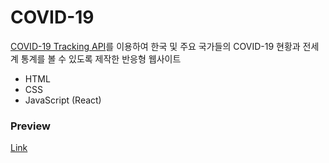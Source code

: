 # COVID-19

[COVID-19 Tracking API](https://rapidapi.com/slotixsro-slotixsro-default/api/covid-19-tracking)를 이용하여 한국 및 주요 국가들의 COVID-19 현황과 전세계 통계를 볼 수 있도록 제작한 반응형 웹사이트

- HTML
- CSS
- JavaScript (React)

### Preview

[Link](https://www.notion.so/Preview-COVID-19-Tracking-Web-f9d8cf1c1bcc4bd3b863d97d6116b105)
